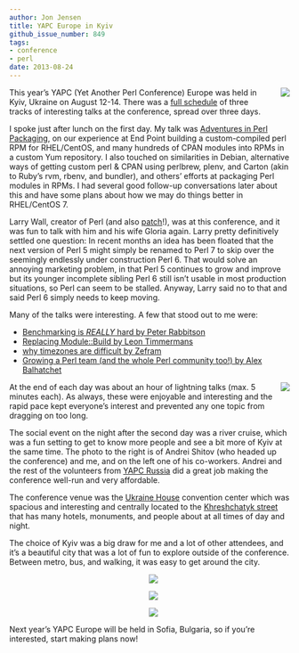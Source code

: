 ```yaml
---
author: Jon Jensen
title: YAPC Europe in Kyiv
github_issue_number: 849
tags:
- conference
- perl
date: 2013-08-24
---
```


<a href="/blog/2013/08/yapc-europe-in-kiev/image-0-big.jpeg" imageanchor="1" style="clear: right; float: right; margin-bottom: 1em; margin-left: 1em;"><img border="0" src="/blog/2013/08/yapc-europe-in-kiev/image-0.jpeg"/></a>

This year’s YAPC (Yet Another Perl Conference) Europe was held in Kyiv, Ukraine on August 12-14. There was a [full schedule](http://act.yapc.eu/ye2013/schedule/?day=2013-08-12) of three tracks of interesting talks at the conference, spread over three days.

I spoke just after lunch on the first day. My talk was [Adventures in Perl Packaging](https://jon.endpointdev.com/yapc-eu-2013/), on our experience at End Point building a custom-compiled perl RPM for RHEL/CentOS, and many hundreds of CPAN modules into RPMs in a custom Yum repository. I also touched on similarities in Debian, alternative ways of getting custom perl & CPAN using perlbrew, plenv, and Carton (akin to Ruby’s rvm, rbenv, and bundler), and others’ efforts at packaging Perl modules in RPMs. I had several good follow-up conversations later about this and have some plans about how we may do things better in RHEL/CentOS 7.

Larry Wall, creator of Perl (and also [patch](http://en.wikipedia.org/wiki/Patch_(Unix))!), was at this conference, and it was fun to talk with him and his wife Gloria again. Larry pretty definitively settled one question: In recent months an idea has been floated that the next version of Perl 5 might simply be renamed to Perl 7 to skip over the seemingly endlessly under construction Perl 6. That would solve an annoying marketing problem, in that Perl 5 continues to grow and improve but its younger incomplete sibling Perl 6 still isn’t usable in most production situations, so Perl can seem to be stalled. Anyway, Larry said no to that and said Perl 6 simply needs to keep moving.

Many of the talks were interesting. A few that stood out to me were:

- [Benchmarking is *REALLY* hard by Peter Rabbitson](http://act.yapc.eu/ye2013/talk/4922)
- [Replacing Module::Build by Leon Timmermans](http://act.yapc.eu/ye2013/talk/4804)
- [why timezones are difficult by Zefram](http://act.yapc.eu/ye2013/talk/4918)
- [Growing a Perl team (and the whole Perl community too!) by Alex Balhatchet](http://act.yapc.eu/ye2013/talk/4843)

<a href="/blog/2013/08/yapc-europe-in-kiev/image-1-big.jpeg" imageanchor="1" style="clear: right; float: right; margin-bottom: 1em; margin-left: 1em;"><img border="0" src="/blog/2013/08/yapc-europe-in-kiev/image-1.jpeg"/></a>

At the end of each day was about an hour of lightning talks (max. 5 minutes each). As always, these were enjoyable and interesting and the rapid pace kept everyone’s interest and prevented any one topic from dragging on too long.

The social event on the night after the second day was a river cruise, which was a fun setting to get to know more people and see a bit more of Kyiv at the same time. The photo to the right is of Andrei Shitov (who headed up the conference) and me, and on the left one of his co-workers. Andrei and the rest of the volunteers from [YAPC Russia](http://yapcrussia.org/) did a great job making the conference well-run and very affordable.

The conference venue was the [Ukraine House](http://www.icc-kiev.gov.ua/) convention center which was spacious and interesting and centrally located to the [Khreshchatyk street](http://en.wikipedia.org/wiki/Khreshchatyk) that has many hotels, monuments, and people about at all times of day and night.

The choice of Kyiv was a big draw for me and a lot of other attendees, and it’s a beautiful city that was a lot of fun to explore outside of the conference. Between metro, bus, and walking, it was easy to get around the city.

<div class="separator" style="clear: both; text-align: center;">
<a href="/blog/2013/08/yapc-europe-in-kiev/image-2-big.jpeg" imageanchor="1" style="clear: both; float: center; margin-bottom: 1em; margin-left: 1em;"><img border="0" src="/blog/2013/08/yapc-europe-in-kiev/image-2.jpeg"/></a>

<a href="/blog/2013/08/yapc-europe-in-kiev/image-3-big.jpeg" imageanchor="1" style="clear: both; float: center; margin-bottom: 1em; margin-left: 1em;"><img border="0" src="/blog/2013/08/yapc-europe-in-kiev/image-3.jpeg"/></a>

<a href="/blog/2013/08/yapc-europe-in-kiev/image-4-big.jpeg" imageanchor="1" style="clear: both; float: center; margin-bottom: 1em; margin-left: 1em;"><img border="0" src="/blog/2013/08/yapc-europe-in-kiev/image-4.jpeg"/></a>
</div>

Next year’s YAPC Europe will be held in Sofia, Bulgaria, so if you’re interested, start making plans now!
